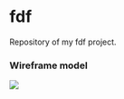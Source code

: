 # fdf
Repository of my fdf project.
### Wireframe model
![](https://progress-bar.dev/125?title=Score)
